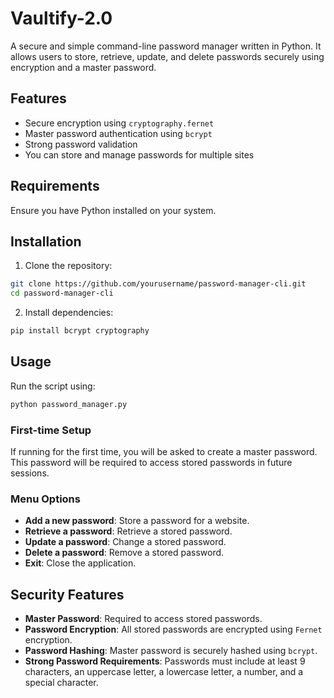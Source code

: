 # Vaultify-2.0

A secure and simple command-line password manager written in Python. It allows users to store, retrieve, update, and delete passwords securely using encryption and a master password.

## Features

- Secure encryption using `cryptography.fernet`
- Master password authentication using `bcrypt`
- Strong password validation
- You can store and manage passwords for multiple sites

## Requirements

Ensure you have Python installed on your system.

## Installation

1. Clone the repository:

```bash
git clone https://github.com/yourusername/password-manager-cli.git
cd password-manager-cli
```

2. Install dependencies:

```bash
pip install bcrypt cryptography
```

## Usage

Run the script using:

```bash
python password_manager.py
```

### First-time Setup
If running for the first time, you will be asked to create a master password. This password will be required to access stored passwords in future sessions.

### Menu Options
- **Add a new password**: Store a password for a website.
- **Retrieve a password**: Retrieve a stored password.
- **Update a password**: Change a stored password.
- **Delete a password**: Remove a stored password.
- **Exit**: Close the application.

## Security Features

- **Master Password**: Required to access stored passwords.
- **Password Encryption**: All stored passwords are encrypted using `Fernet` encryption.
- **Password Hashing**: Master password is securely hashed using `bcrypt`.
- **Strong Password Requirements**: Passwords must include at least 9 characters, an uppercase letter, a lowercase letter, a number, and a special character.


